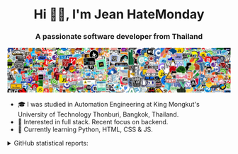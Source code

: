 <h1 align="center">Hi 👋🏼, I'm Jean HateMonday</h1>
<h3 align="center">A passionate software developer from Thailand</h3>

![image](https://github.com/jeanhatemonday/jeanhatemonday/blob/master/images/header.png)

* 🎓 I was studied in Automation Engineering at King Mongkut's University of Technology Thonburi, Bangkok, Thailand.
* 🧐 Interested in full stack. Recent focus on backend.
* 🌱 Currently learning Python, HTML, CSS & JS.

<details>
    <summary>GitHub statistical reports:</summary>
    <br>

<p align="center">&nbsp;<img src="https://github-readme-stats.vercel.app/api?username=jeanhatemonday&show_icons=true&locale=en&card_width=660px" alt="image" /></p>

<p align="center"> <a href="https://github.com/ryo-ma/"><img src="https://github-profile-trophy.vercel.app/?username=jeanhatemonday" alt="image" /></a> </p>

</details>

